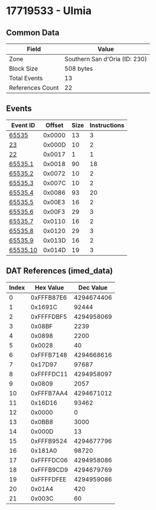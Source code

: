 # 17719533 - Ulmia

## Common Data

| Field            | Value                         |
|------------------|-------------------------------|
| Zone             | Southern San d'Oria (ID: 230) |
| Block Size       | 508 bytes                     |
| Total Events     | 13                            |
| References Count | 22                            |

## Events

| Event ID                  | Offset   |   Size |   Instructions |
|---------------------------|----------|--------|----------------|
| [65535](./65535.md)       | 0x0000   |     13 |              3 |
| [23](./23.md)             | 0x000D   |     10 |              2 |
| [22](./22.md)             | 0x0017   |      1 |              1 |
| [65535.1](./65535.1.md)   | 0x0018   |     90 |             18 |
| [65535.2](./65535.2.md)   | 0x0072   |     10 |              2 |
| [65535.3](./65535.3.md)   | 0x007C   |     10 |              2 |
| [65535.4](./65535.4.md)   | 0x0086   |     93 |             20 |
| [65535.5](./65535.5.md)   | 0x00E3   |     16 |              2 |
| [65535.6](./65535.6.md)   | 0x00F3   |     29 |              3 |
| [65535.7](./65535.7.md)   | 0x0110   |     16 |              2 |
| [65535.8](./65535.8.md)   | 0x0120   |     29 |              3 |
| [65535.9](./65535.9.md)   | 0x013D   |     16 |              2 |
| [65535.10](./65535.10.md) | 0x014D   |     19 |              3 |

## DAT References (imed_data)

|   Index | Hex Value   |   Dec Value |
|---------|-------------|-------------|
|       0 | 0xFFFB87E6  |  4294674406 |
|       1 | 0x1691C     |       92444 |
|       2 | 0xFFFFDBF5  |  4294958069 |
|       3 | 0x08BF      |        2239 |
|       4 | 0x0898      |        2200 |
|       5 | 0x0028      |          40 |
|       6 | 0xFFFB7148  |  4294668616 |
|       7 | 0x17D97     |       97687 |
|       8 | 0xFFFFDC11  |  4294958097 |
|       9 | 0x0809      |        2057 |
|      10 | 0xFFFB7AA4  |  4294671012 |
|      11 | 0x16D16     |       93462 |
|      12 | 0x0000      |           0 |
|      13 | 0x0BB8      |        3000 |
|      14 | 0x000D      |          13 |
|      15 | 0xFFFB9524  |  4294677796 |
|      16 | 0x181A0     |       98720 |
|      17 | 0xFFFFDC06  |  4294958086 |
|      18 | 0xFFFB9CD9  |  4294679769 |
|      19 | 0xFFFFDFEE  |  4294959086 |
|      20 | 0x01A4      |         420 |
|      21 | 0x003C      |          60 |
